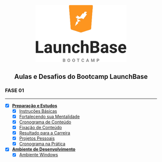 <h1 align="center">
  <img alt="LaunchBase" src="./.github/logo.png" width=300px">
</h1>

<h2 align="center">Aulas e Desafios do Bootcamp LaunchBase</h2>

### **FASE 01**

---

- [x] [**Preparação e Estudos**](#)
  - [x] [Instruções Básicas](#)
  - [x] [Fortalecendo sua Mentalidade](#)
  - [x] [Cronograma de Conteúdo](#)
  - [x] [Fixação de Conteúdo](#)
  - [x] [Resultado para a Carreira](#)
  - [x] [Projetos Pessoais](#)
  - [x] [Cronograma na Prática](#)

- [x] [**Ambiente de Desenvolvimento**](#)
  - [x] [Ambiente Windows](#)
